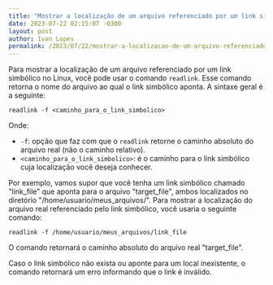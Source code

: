 ```yaml
---
title: "Mostrar a localização de um arquivo referenciado por um link simbólico"
date: 2023-07-22 02:15:07 -0300
layout: post
author: Ivan Lopes
permalink: /2023/07/22/mostrar-a-localizacao-de-um-arquivo-referenciado-por-um-link-simbolico/
---
```


Para mostrar a localização de um arquivo referenciado por um link simbólico no Linux, você pode usar o comando `readlink`. Esse comando retorna o nome do arquivo ao qual o link simbólico aponta. A sintaxe geral é a seguinte:

```
readlink -f <caminho_para_o_link_simbolico>
```

Onde:
- `-f`: opção que faz com que o `readlink` retorne o caminho absoluto do arquivo real (não o caminho relativo).
- `<caminho_para_o_link_simbolico>`: é o caminho para o link simbólico cuja localização você deseja conhecer.

Por exemplo, vamos supor que você tenha um link simbólico chamado "link_file" que aponta para o arquivo "target_file", ambos localizados no diretório "/home/usuario/meus_arquivos/". Para mostrar a localização do arquivo real referenciado pelo link simbólico, você usaria o seguinte comando:

```
readlink -f /home/usuario/meus_arquivos/link_file
```

O comando retornará o caminho absoluto do arquivo real "target_file".

Caso o link simbólico não exista ou aponte para um local inexistente, o comando retornará um erro informando que o link é inválido.

